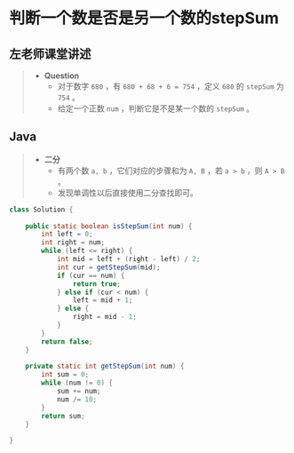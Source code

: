 # 判断一个数是否是另一个数的stepSum

## 左老师课堂讲述

> - **Question**
>   - 对于数字 `680` ，有 `680 + 68 + 6 = 754` ，定义 `680` 的 `stepSum` 为 `754` 。
>   - 给定一个正数 `num` ，判断它是不是某一个数的 `stepSum` 。

## Java

> - **二分**
>   - 有两个数 `a, b` ，它们对应的步骤和为 `A, B` ，若 `a > b` ，则 `A > B` 。
>   - 发现单调性以后直接使用二分查找即可。

```java
class Solution {
    
    public static boolean isStepSum(int num) {
        int left = 0;
        int right = num;
        while (left <= right) {
            int mid = left + (right - left) / 2;
            int cur = getStepSum(mid);
            if (cur == num) {
                return true;
            } else if (cur < num) {
                left = mid + 1;
            } else {
                right = mid - 1;
            }
        }
        return false;
    }
    
    private static int getStepSum(int num) {
        int sum = 0;
        while (num != 0) {
            sum += num;
            num /= 10;
        }
        return sum;
    }
    
}
```
